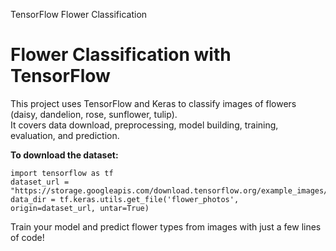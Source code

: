 TensorFlow Flower Classification
# Flower Classification with TensorFlow

This project uses TensorFlow and Keras to classify images of flowers (daisy, dandelion, rose, sunflower, tulip).  
It covers data download, preprocessing, model building, training, evaluation, and prediction.

**To download the dataset:**
```
import tensorflow as tf
dataset_url = "https://storage.googleapis.com/download.tensorflow.org/example_images/flower_photos.tgz"
data_dir = tf.keras.utils.get_file('flower_photos', origin=dataset_url, untar=True)
```

Train your model and predict flower types from images with just a few lines of code!
